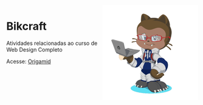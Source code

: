 <img src="imagens/octocat-left.png" align="right" width="250">

# Bikcraft 

 Atividades relacionadas ao curso de Web Design Completo
 
 Acesse: [Origamid](https://www.origamid.com/planos/)
